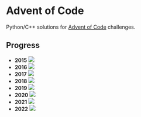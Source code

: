 # Advent of Code
Python/C++ solutions for [Advent of Code](https://adventofcode.com/) challenges.

## Progress
- **2015** ![](https://progress-bar.dev/2/?scale=25&width=300&suffix=/25)
- **2016** ![](https://progress-bar.dev/2/?scale=25&width=300&suffix=/25)
- **2017** ![](https://progress-bar.dev/2/?scale=25&width=300&suffix=/25)
- **2018** ![](https://progress-bar.dev/2/?scale=25&width=300&suffix=/25)
- **2019** ![](https://progress-bar.dev/2/?scale=25&width=300&suffix=/25)
- **2020** ![](https://progress-bar.dev/7/?scale=25&width=300&suffix=/25)
- **2021** ![](https://progress-bar.dev/5/?scale=25&width=300&suffix=/25)
- **2022** ![](https://progress-bar.dev/19/?scale=25&width=300&suffix=/25)
